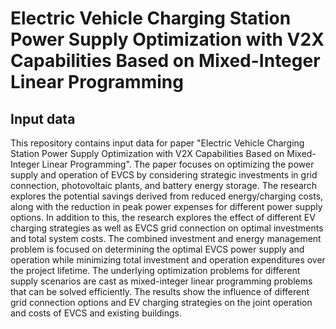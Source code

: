 # Electric Vehicle Charging Station Power Supply Optimization with V2X Capabilities Based on Mixed-Integer Linear Programming
## Input data

This repository contains input data for paper "Electric Vehicle Charging Station Power Supply Optimization with V2X Capabilities Based on Mixed-Integer Linear Programming".
The paper focuses on optimizing the power supply and operation of EVCS by considering strategic investments in grid connection, photovoltaic plants, and battery energy storage. The research explores the potential savings derived from reduced energy/charging costs, along with the reduction in peak power expenses for different power supply options. In addition to this, the research explores the effect of different EV charging strategies as well as EVCS grid connection on optimal investments and total system costs. The combined investment
and energy management problem is focused on determining the optimal EVCS power supply and operation while minimizing total investment and operation expenditures over the project lifetime. The underlying optimization problems for different supply scenarios are cast as mixed-integer linear programming problems that can be solved efficiently. The results show the influence of different grid connection options and EV charging strategies on the joint operation and costs of EVCS and existing buildings.
